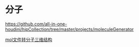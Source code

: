 # 分子

https://github.com/all-in-one-houdini/hipCollection/tree/master/projects/moleculeGenerator

[mol文件转分子三维结构](https://github.com/FofightFong/Learnrut/blob/main/poqbdb/molecular/molecule_generator.hip)
